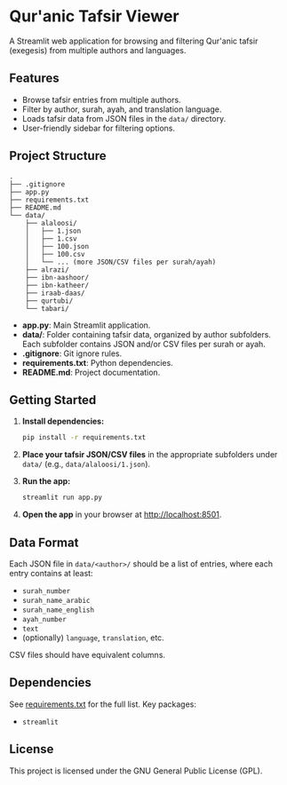 # Qur'anic Tafsir Viewer

A Streamlit web application for browsing and filtering Qur'anic tafsir (exegesis) from multiple authors and languages.

## Features

- Browse tafsir entries from multiple authors.
- Filter by author, surah, ayah, and translation language.
- Loads tafsir data from JSON files in the `data/` directory.
- User-friendly sidebar for filtering options.

## Project Structure

```
.
├── .gitignore
├── app.py
├── requirements.txt
├── README.md
└── data/
    ├── alaloosi/
    │   ├── 1.json
    │   ├── 1.csv
    │   ├── 100.json
    │   ├── 100.csv
    │   └── ... (more JSON/CSV files per surah/ayah)
    ├── alrazi/
    ├── ibn-aashoor/
    ├── ibn-katheer/
    ├── iraab-daas/
    ├── qurtubi/
    └── tabari/
```

- **app.py**: Main Streamlit application.
- **data/**: Folder containing tafsir data, organized by author subfolders. Each subfolder contains JSON and/or CSV files per surah or ayah.
- **.gitignore**: Git ignore rules.
- **requirements.txt**: Python dependencies.
- **README.md**: Project documentation.

## Getting Started

1. **Install dependencies:**

    ```sh
    pip install -r requirements.txt
    ```

2. **Place your tafsir JSON/CSV files** in the appropriate subfolders under `data/` (e.g., `data/alaloosi/1.json`).

3. **Run the app:**

    ```sh
    streamlit run app.py
    ```

4. **Open the app** in your browser at [http://localhost:8501](http://localhost:8501).

## Data Format

Each JSON file in `data/<author>/` should be a list of entries, where each entry contains at least:

- `surah_number`
- `surah_name_arabic`
- `surah_name_english`
- `ayah_number`
- `text`
- (optionally) `language`, `translation`, etc.

CSV files should have equivalent columns.

## Dependencies

See [requirements.txt](requirements.txt) for the full list. Key packages:

- `streamlit`

## License

This project is licensed under the GNU General Public License (GPL).